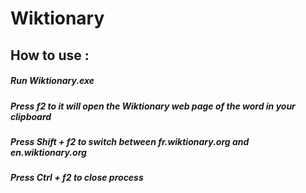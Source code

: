# Wiktionary
## How to use :
##### Run Wiktionary.exe
##### Press f2 to it will open the Wiktionary web page of the word in your clipboard
##### Press Shift + f2 to switch between fr.wiktionary.org and en.wiktionary.org
##### Press Ctrl + f2 to close process

